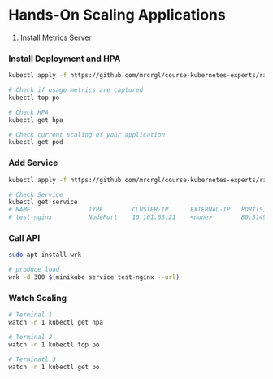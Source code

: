 # Hands-On Scaling Applications

1. [Install Metrics Server](../chapter_7_1_metrics_server.md)

### Install Deployment and HPA

```bash
kubectl apply -f https://github.com/mrcrgl/course-kubernetes-experts/raw/refs/heads/master/files/deployment_hpa.yaml

# Check if usage metrics are captured
kubectl top po

# Check HPA
kubectl get hpa

# Check current scaling of your application
kubectl get pod
```

### Add Service

```bash
kubectl apply -f https://github.com/mrcrgl/course-kubernetes-experts/raw/refs/heads/master/files/deployment_hpa_service.yaml

# Check Service
kubectl get service
# NAME                TYPE        CLUSTER-IP      EXTERNAL-IP   PORT(S)                      AGE
# test-nginx          NodePort    10.101.63.21    <none>        80:31495/TCP                 85m
```

### Call API

```bash
sudo apt install wrk

# produce load
wrk -d 300 $(minikube service test-nginx --url)
```

### Watch Scaling

```bash
# Terminal 1
watch -n 1 kubectl get hpa

# Terminal 2
watch -n 1 kubectl top po

# Terminatl 3
watch -n 1 kubectl get po

```
